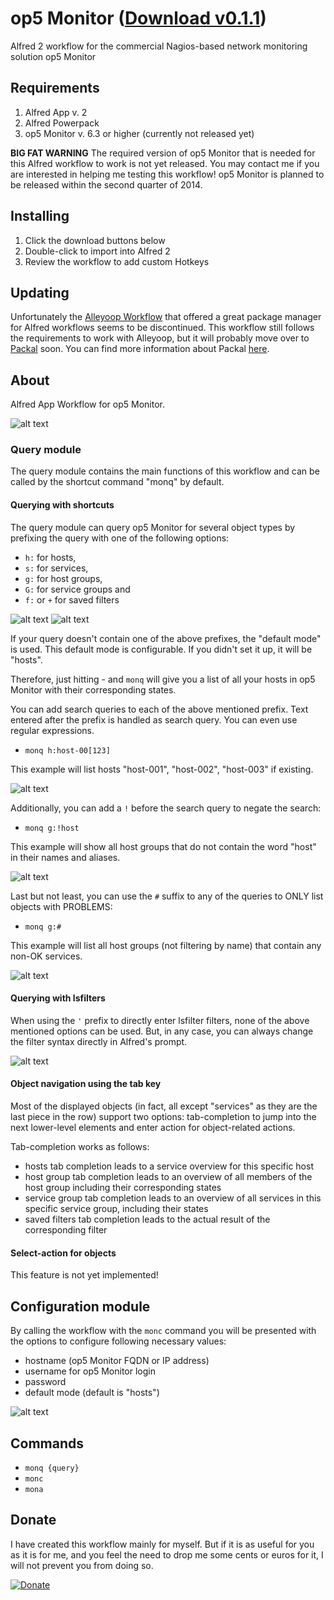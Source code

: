 op5 Monitor ([Download v0.1.1](https://raw.github.com/fibbs/alfred-op5-monitor-workflow/master/op5Monitor-workflow.alfredworkflow))
==============================

Alfred 2 workflow for the commercial Nagios-based network monitoring
solution op5 Monitor

## Requirements
1. Alfred App v. 2
1. Alfred Powerpack
1. op5 Monitor v. 6.3 or higher (currently not released yet)

**BIG FAT WARNING**
The required version of op5 Monitor that is needed for this Alfred
workflow to work is not yet released. You may contact me if you are
interested in helping me testing this workflow!
op5 Monitor is planned to be released within the second quarter of 2014.

## Installing
1. Click the download buttons below
2. Double-click to import into Alfred 2
3. Review the workflow to add custom Hotkeys

## Updating
Unfortunately the [Alleyoop Workflow](http://www.alfredforum.com/topic/1582-alleyoop-update-alfred-workflows/) that offered a great package manager for Alfred workflows seems to be discontinued. This workflow still follows the requirements to work with Alleyoop, but it will probably move over to [Packal](http://www.packal.org) soon. You can find more information about Packal [here](http://www.alfredforum.com/topic/3730-new-workflow-and-theme-repository-packal/).

## About
Alfred App Workflow for op5 Monitor.

![alt text][op5-workflow-img001]

### Query module
The query module contains the main functions of this workflow and can be
called by the shortcut command "monq" by default. 

#### Querying with shortcuts
The query module can
query op5 Monitor for several object types by prefixing the query with
one of the following options:

- `h:` for hosts,
- `s:` for services,
- `g:` for host groups,
- `G:` for service groups and
- `f:` or `+` for saved filters

![alt text][op5-workflow-img002]
![alt text][op5-workflow-img003]

If your query doesn't contain one of the above prefixes, the "default
mode" is used. This default mode is configurable. If you didn't set it
up, it will be "hosts".

Therefore, just hitting <cmd>-<space> and `monq` will give you a list of
all your hosts in op5 Monitor with their corresponding states.

You can add search queries to each of the above mentioned prefix. Text
entered after the prefix is handled as search query. You can even use
regular expressions.

- `monq h:host-00[123]`

This example will list hosts "host-001", "host-002", "host-003" if
existing.

![alt text][op5-workflow-img004]

Additionally, you can add a `!` before the search query to negate the
search:

- `monq g:!host`

This example will show all host groups that do not contain the word
"host" in their names and aliases.

![alt text][op5-workflow-img005]

Last but not least, you can use the `#` suffix to any of the queries to
ONLY list objects with PROBLEMS:

- `monq g:#`

This example will list all host groups (not filtering by name) that
contain any non-OK services.

![alt text][op5-workflow-img006]

#### Querying with lsfilters
When using the `'` prefix to directly enter lsfilter filters, none of
the above mentioned options can be used. But, in any case, you can
always change the filter syntax directly in Alfred's prompt.

![alt text][op5-workflow-img007]

#### Object navigation using the tab key
Most of the displayed objects (in fact, all except "services" as they
are the last piece in the row) support two options: tab-completion to
jump into the next lower-level elements and enter action for
object-related actions.

Tab-completion works as follows:
- hosts tab completion leads to a service overview for this specific
  host
- host group tab completion leads to an overview of all members of the
  host group including their corresponding states
- service group tab completion leads to an overview of all services in
  this specific service group, including their states
- saved filters tab completion leads to the actual result of the
  corresponding filter

#### Select-action for objects
This feature is not yet implemented!

## Configuration module
By calling the workflow with the `monc` command you will be presented
with the options to configure following necessary values:

- hostname (op5 Monitor FQDN or IP address)
- username for op5 Monitor login
- password
- default mode (default is "hosts")

![alt text][op5-workflow-img008]

## Commands
- `monq {query}`
- `monc`
- `mona`

## Donate
I have created this workflow mainly for myself. But if it is as useful
for you as it is for me, and you feel the need to drop me some cents or
euros for it, I will not prevent you from doing so.

[![Donate](https://www.paypalobjects.com/en_US/i/btn/btn_donate_LG.gif)](https://www.paypal.com/cgi-bin/webscr?cmd=_s-xclick&hosted_button_id=32WRFW8GBHLWJ)


[op5-workflow-img001]: ./screenshots/op5-workflow-001.png "Sample op5 Monitor query"
[op5-workflow-img002]: ./screenshots/op5-workflow-002.png "Listing host group objects using prefix"
[op5-workflow-img003]: ./screenshots/op5-workflow-003.png "Listing saved filters from op5 Monitor"
[op5-workflow-img004]: ./screenshots/op5-workflow-004.png "Filtering using regular expression"
[op5-workflow-img005]: ./screenshots/op5-workflow-005.png "Negating a filter"
[op5-workflow-img006]: ./screenshots/op5-workflow-006.png "only show objects that have problems"
[op5-workflow-img007]: ./screenshots/op5-workflow-007.png "Enter a filter directly"
[op5-workflow-img008]: ./screenshots/op5-workflow-008.png "Configuration"
